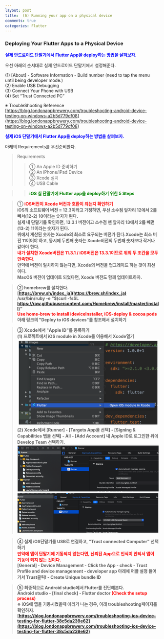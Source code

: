 ```yaml
---
layout: post
title:  (6) Running your app on a physical device
comments: true
categories: Flutter
---
```


### Deploying Your Flutter Apps to a Physical Device <br>

<strong><font color="Blue">실제 안드로이드 단말기에서 Flutter App을 deploy하는 방법을 살펴보자.</font></strong>

우선 아래의 순서대로 실제 안드로이드 단말기에서 설정해준다.<br>

(1) [About] - Software Information - Build number (need to tap the menu until being developer mode.)<br>
(2) Enable USB Debugging<br>
(3) Connect Your Phone with USB<br>
(4) Set “Trust Connected PC”<br>

※ TroubleShooting Reference<br>
[https://blog.londonappbrewery.com/troubleshooting-android-device-testing-on-windows-a2b5d779df08](https://blog.londonappbrewery.com/troubleshooting-android-device-testing-on-windows-a2b5d779df08) <br>

<strong><font color="Blue">실제 iOS 단말기에서 Flutter App을 deploy하는 방법을 살펴보자.</font></strong>

아래의 Requirements를 우선준비한다.<br>
>Requirements
>>① An Apple ID 준비하기<br>
>>② An iPhone/iPad Device <br>
>>③ Xcode 설치 <br>
>>④ USB Cable <br>

>><strong><font color="Green">iOS 실 단말기에 Flutter app을 deploy하기 위한 5 Steps</font></strong> <br>

>① <strong><font color="Red">iOS버전이 Xcode 버전과 호환이 되는지 확인하기</font><br>
iOS의 소프트웨어 버전 = 12.3이라고 가정하면, 우선 소수점 앞자리 12에서 2를 빼서(12-2) 10이라는 숫자가 된다.<br>
실제 내 단말기를 확인하면, 13.3.1 버전이고 소수점 맨 앞자리 13에서 2를 빼면(13-2) 11이라는 숫자가 된다. <br>
위에서 계산된 숫자는 Xcode의 최소로 요구되는 버전가 된다.<strong>Xcode는 최소 버전 11이어야 하고, 동시에 두번째 숫자는 Xcode버전의 두번째 숫자보다 작거나 같아야 한다.</strong><br><font color="Red">내가 설치한 Xcode버전은 11.3.1 / iOS버전은 13.3.1이므로 위의 두 조건을 모두 만족한다.</font><br>만약에 버전이 일치하지 않는다면, Xcode의 버전을 업그레이드 하는 것이 최선이다. <br>
MacOS 버전이 업데이트 되었다면, Xcode 버전도 함께 업데이트하자.<br>

>② homebrew를 설치한다. <br>
[https://brew.sh/index_ja](https://brew.sh/index_ja)<br>
<strong>/usr/bin/ruby -e "$(curl -fsSL https://raw.githubusercontent.com/Homebrew/install/master/install)”</strong><br>
<strong><font color="Red">Use home-brew to install ideviceInstaller, iOS-deploy & cocoa pods</font></strong><br>
아래 링크의 "Deploy to iOS devices"를 참조해서 설치하기<br>

>③ Xcode에서 "Apple ID"를 등록하기<br>
<strong>(1) 프로젝트에서 iOS module in Xcode를 이용해서 Xcode열기</strong>
<img src="/images/flutter/2020-04-21/2020-04-21 flutter xcode open.png" alt="blog capture" title="capture img"><br>
<strong>(2) Xcode에서 [Runner] - [Targets App을 선택] - [Signing & Capabilities 탭을 선택] - All - [Add Account]
내 Apple ID로 로그인한 뒤에 Develop Team 선택하기.</strong>
<img src="/images/flutter/2020-04-21/2020-04-21 flutter apple id register.png" alt="blog capture" title="capture img"><br>
<img src="/images/flutter/2020-04-21/2020-04-21 flutter regeister apple id.png" alt="blog capture" title="capture img"><br>

>④ 실제 iOS단말기를 USB로 연결하고, "Trust connected Computer" 선택하기<br>
<strong><font color="Red">만약에 앱이 단말기에 기동되지 않는다면, 신뢰된 App으로 인식이 안되서 앱이 기동이 되지 않는 것이다.</font></strong><br>
[General] - Device Management - Click the App  - check - Trust Profile and device management - developer app 아래에 어플 설정 들어가서 Trust클릭! - Create Unique bundle ID<br>

>⑤ 최종적으로 Android studio에서 Flutter를 진단해본다.<br>
Android studio - [final check] - Flutter doctor<strong><font color="Red"> (Check the setup process)</font></strong><br>
※ iOS에 앱을 기동시켰을때 에러가 나는 경우, 아래 troubleshooting페이지를 확인하자.<br>
[https://blog.londonappbrewery.com/troubleshooting-ios-device-testing-for-flutter-38c5da239e62](https://blog.londonappbrewery.com/troubleshooting-ios-device-testing-for-flutter-38c5da239e62) <br>
